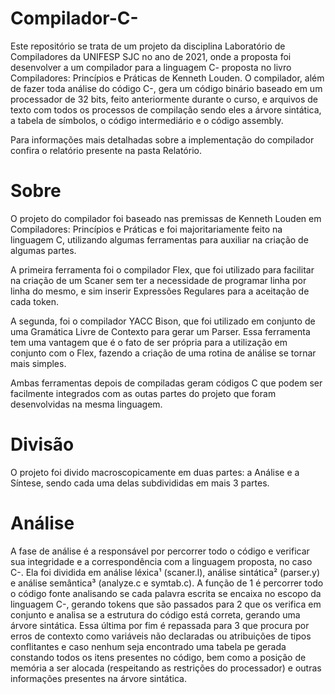 # Compilador-C-
Este repositório se trata de um projeto da disciplina Laboratório de Compiladores da UNIFESP SJC no ano de 2021, onde a proposta foi desenvolver a um compilador para a linguagem C- proposta no livro Compiladores: Princípios e Práticas de Kenneth Louden. O compilador, além de fazer toda análise do código C-, gera um código binário baseado em um processador de 32 bits, feito anteriormente durante o curso, e arquivos de texto com todos os processos de compilação sendo eles a árvore sintática, a tabela de símbolos, o código intermediário e o código assembly.

Para informações mais detalhadas sobre a implementação do compilador confira o relatório presente na pasta Relatório.

# Sobre
O projeto do compilador foi baseado nas premissas de Kenneth Louden em Compiladores: Princípios e Práticas e foi majoritariamente feito na linguagem C, utilizando algumas ferramentas para auxiliar na criação de algumas partes.

A primeira ferramenta foi o compilador Flex, que foi utilizado para facilitar na criação de um Scaner sem ter a necessidade de programar linha por linha do mesmo, e sim inserir Expressões Regulares para a aceitação de cada token.

A segunda, foi o compilador YACC Bison, que foi utilizado em conjunto de uma Gramática Livre de Contexto para gerar um Parser. Essa ferramenta tem uma vantagem que é o fato de ser própria para a utilização em conjunto com o Flex, fazendo a criação de uma rotina de análise se tornar mais simples.

Ambas ferramentas depois de compiladas geram códigos C que podem ser facilmente integrados com as outas partes do projeto que foram desenvolvidas na mesma linguagem.

# Divisão

O projeto foi divido macroscopicamente em duas partes: a Análise e a Síntese, sendo cada uma delas subdivididas em mais 3 partes.

# Análise
A fase de análise é a responsável por percorrer todo o código e verificar sua integridade e a correspondência com a linguagem proposta, no caso C-. Ela foi dividida em análise léxica¹ (scaner.l), análise sintática² (parser.y) e análise semântica³ (analyze.c e symtab.c). A função de 1 é percorrer todo o código fonte analisando se cada palavra escrita se encaixa no escopo da linguagem C-, gerando tokens que são passados para 2 que os verifica em conjunto e analisa se a estrutura do código está correta, gerando uma árvore sintática. Essa última por fim é repassada para 3 que procura por erros de contexto como variáveis não declaradas ou atribuições de tipos conflitantes e caso nenhum seja encontrado uma tabela pe gerada constando todos os itens presentes no código, bem como a posição de memória a ser alocada (respeitando as restrições do processador) e outras informações presentes na árvore sintática.
